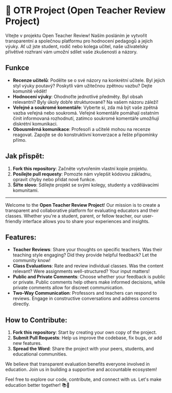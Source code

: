 # 🦦 OTR Project (Open Teacher Review Project)

Vítejte v projektu Open Teacher Review! Naším posláním je vytvořit transparentní a společnou platformu pro hodnocení pedagogů a jejich výuky. Ať už jste student, rodič nebo kolega učitel, naše uživatelsky přívětivé rozhraní vám umožní sdílet vaše zkušenosti a názory.

## Funkce
- **Recenze učitelů**: Podělte se o své názory na konkrétní učitele. Byl jejich styl výuky poutavý? Poskytli vám užitečnou zpětnou vazbu? Dejte komunitě vědět!
- **Hodnocení výuky**: Ohodnoťte jednotlivé předměty. Byl obsah relevantní? Byly úkoly dobře strukturované? Na vašem názoru záleží!
- **Veřejné a soukromé komentáře**: Vyberte si, zda má být vaše zpětná vazba veřejná nebo soukromá. Veřejné komentáře pomáhají ostatním činit informovaná rozhodnutí, zatímco soukromé komentáře umožňují diskrétní komunikaci.
- **Obousměrná komunikace**: Profesoři a učitelé mohou na recenze reagovat. Zapojte se do konstruktivní konverzace a řešte připomínky přímo.

## Jak přispět:
1. **Fork this repository**: Začněte vytvořením vlastní kopie projektu.
2. **Posílejte pull requesty**: Pomozte nám vylepšit kódovou základnu, opravit chyby nebo přidat nové funkce.
3. **Šířte slovo**: Sdílejte projekt se svými kolegy, studenty a vzdělávacími komunitami.

---

Welcome to the **Open Teacher Review Project**! Our mission is to create a transparent and collaborative platform for evaluating educators and their classes. Whether you're a student, parent, or fellow teacher, our user-friendly interface allows you to share your experiences and insights.

## Features:
- **Teacher Reviews**: Share your thoughts on specific teachers. Was their teaching style engaging? Did they provide helpful feedback? Let the community know!
- **Class Evaluations**: Rate and review individual classes. Was the content relevant? Were assignments well-structured? Your input matters!
- **Public and Private Comments**: Choose whether your feedback is public or private. Public comments help others make informed decisions, while private comments allow for discreet communication.
- **Two-Way Communication**: Professors and teachers can respond to reviews. Engage in constructive conversations and address concerns directly.

## How to Contribute:
1. **Fork this repository**: Start by creating your own copy of the project.
2. **Submit Pull Requests**: Help us improve the codebase, fix bugs, or add new features.
3. **Spread the Word**: Share the project with your peers, students, and educational communities.

We believe that transparent evaluation benefits everyone involved in education. Join us in building a supportive and accountable ecosystem!

Feel free to explore our code, contribute, and connect with us. Let's make education better together! 📚🌟

